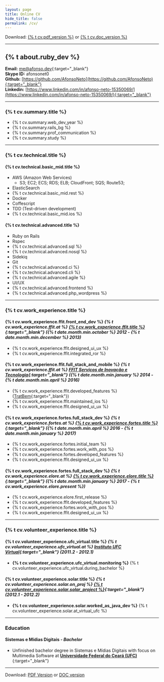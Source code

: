 ```yaml
---
layout: page
title: Online CV
hide_title: false
permalink: /cv/
---
```


Download: [{% t cv.pdf_version %}][cv-pdf] or [{% t cv.doc_version %}][cv-doc]

----

## {% t about.ruby_dev %}
**Email:** [me@afonso.dev](mailto:me@afonso.dev){:target="_blank"}  
**Skype ID:** afonsonet0  
**Github:** [https://github.com/AfonsoNeto](https://github.com/AfonsoNeto){:target="_blank"}  
**Linkedin:** [https://www.linkedin.com/in/afonso-neto-15350069/](https://www.linkedin.com/in/afonso-neto-15350069/){:target="_blank"}  

----

### {% t cv.summary.title %}

* {% t cv.summary.web_dev_year       %}
* {% t cv.summary.rails_bg           %}
* {% t cv.summary.prof_communication %}
* {% t cv.summary.study              %}

----

### {% t cv.technical.title %}

#### {% t cv.technical.basic_mid.title %}
  * AWS (Amazon Web Services)
    * S3; EC2; ECS; RDS; ELB; CloudFront; SQS; Route53;
  * ElasticSearch
  * {% t cv.technical.basic_mid.rest %}
  * Docker
  * Coffescript
  * TDD (Test-driven development)
  * {% t cv.technical.basic_mid.ios %}

#### {% t cv.technical.advanced.title %}
  * Ruby on Rails
  * Rspec
  * {% t cv.technical.advanced.sql %}
  * {% t cv.technical.advanced.nosql %}
  * Sidekiq
  * Git
  * {% t cv.technical.advanced.ci %}
  * {% t cv.technical.advanced.cli %}
  * {% t cv.technical.advanced.agile %}
  * UI/UX
  * {% t cv.technical.advanced.frontend %}
  * {% t cv.technical.advanced.php_wordpress %}

----

### {% t cv.work_experience.title %}

#### {% t cv.work_experience.ffit.front_end_dev %} *{% t cv.work_experience.ffit.at %} [{% t cv.work_experience.ffit.title %}][ffit-linkedin]{:target="_blank"} ({% t date.month.min.october %} 2012 - {% t date.month.min.december %} 2013)*
  * {% t cv.work_experience.ffit.designed_ui_ux %}
  * {% t cv.work_experience.ffit.integrated_ror %}

#### {% t cv.work_experience.ffit.full_stack_and_mobile %} *{% t cv.work_experience.ffit.at %} [FFIT Serviços de Inovação e Tecnologia][ffit-linkedin]{:target="_blank"} ({% t date.month.min.january %} 2014 - {% t date.month.min.april %} 2016)*
  * {% t cv.work_experience.ffit.developed_features %} ([TratBem](http://tratbem.com/){:target="_blank"})
  * {% t cv.work_experience.ffit.maintained_ios %}
  * {% t cv.work_experience.ffit.designed_ui_ux %}

#### {% t cv.work_experience.fortes.full_stack_dev %} *{% t cv.work_experience.fortes.at %} [{% t cv.work_experience.fortes.title %}][fortes]{:target="_blank"} ({% t date.month.min.april %} 2016 - {% t date.month.min.january %} 2017)*
  * {% t cv.work_experience.fortes.initial_team %}
  * {% t cv.work_experience.fortes.work_with_pos %}
  * {% t cv.work_experience.fortes.developed_features %}
  * {% t cv.work_experience.ffit.designed_ui_ux %}

#### {% t cv.work_experience.fortes.full_stack_dev %} *{% t cv.work_experience.elore.at %} [{% t cv.work_experience.elore.title %}][elore]{:target="_blank"} ({% t date.month.min.january %} 2017 - {% t cv.work_experience.elore.present %})*
  * {% t cv.work_experience.elore.first_release %}
  * {% t cv.work_experience.ffit.developed_features %}
  * {% t cv.work_experience.fortes.work_with_pos %}
  * {% t cv.work_experience.ffit.designed_ui_ux %}

----

### {% t cv.volunteer_experience.title %}

#### {% t cv.volunteer_experience.ufc_virtual.title %} *{% t cv.volunteer_experience.ufc_virtual.at %} [Instituto UFC Virtual][ufc-virtual]{:target="_blank"} (2011.2 - 2012.1)*
  * **{% t cv.volunteer_experience.ufc_virtual.monitoring %}** {% t cv.volunteer_experience.ufc_virtual.during_bachelor %}

#### {% t cv.volunteer_experience.solar.title %} *{% t cv.volunteer_experience.solar.on_proj %} [{% t cv.volunteer_experience.solar.solar_project %}][solar]{:target="_blank"} (2012.1 - 2012.2)*
  * **{% t cv.volunteer_experience.solar.worked_as_java_dev %}** {% t cv.volunteer_experience.solar.at_virtual_ufc %}

----

### Education

#### Sistemas e Mídias Digitais *- Bachelor*
  * Unfinished bachelor degree in Sistemas e Mídias Digitais with focus on Multimedia Software at [**Universidade Federal do Ceará (UFC)**](http://www.smd.ufc.br/pt/sobre-o-curso/){:target="_blank"}

----

Download: [PDF Version][cv-pdf] or [DOC version][cv-doc]

[elore]: https://www.elore.com.br
[solar]: http://solar.virtual.ufc.br/
[fortes]: http://fortestecnologia.com.br
[cv-pdf]: /assets/docs/resume.pdf
[cv-doc]: /assets/docs/resume.docx
[ufc-virtual]: http://portal.virtual.ufc.br/
[ffit-linkedin]: https://www.linkedin.com/company/ffittecnologia
